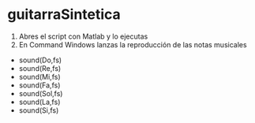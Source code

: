 # guitarraSintetica
1. Abres el script con Matlab y lo ejecutas
2. En Command Windows lanzas la reproducción de las notas musicales
* sound(Do,fs)
* sound(Re,fs)
* sound(Mi,fs)
* sound(Fa,fs)
* sound(Sol,fs)
* sound(La,fs)
* sound(Si,fs)
